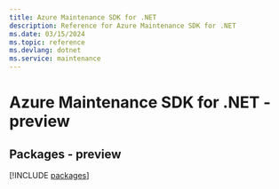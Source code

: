 ```yaml
---
title: Azure Maintenance SDK for .NET
description: Reference for Azure Maintenance SDK for .NET
ms.date: 03/15/2024
ms.topic: reference
ms.devlang: dotnet
ms.service: maintenance
---
```

# Azure Maintenance SDK for .NET - preview
## Packages - preview
[!INCLUDE [packages](maintenance-index.md)]